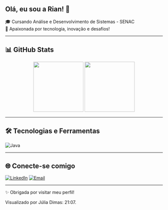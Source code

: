## Olá, eu sou a Rian! 👋

🎓 Cursando Análise e Desenvolvimento de Sistemas - SENAC </br>
🌟 Apaixonada por tecnologia, inovação e desafios!

---

## 📊 GitHub Stats

<div align="center">
 <img height="160em" src="https://github-readme-stats.vercel.app/api?username=dev-rianls&show_icons=true&theme=radical&count_private=true" />
 <img height="160em" src="https://github-readme-stats.vercel.app/api/top-langs/?username=dev-rianls&layout=compact&langs_count=6&theme=radical" />
</div>

---

## 🛠️ Tecnologias e Ferramentas

![Java](https://img.shields.io/badge/-Java-333?style=flat&logo=java)

---

## 🌐 Conecte-se comigo

[![LinkedIn](https://img.shields.io/badge/-LinkedIn-0A66C2?style=flat&logo=linkedin&logoColor=white)](https://linkedin.com/in/juliadimas)
[![Email](https://img.shields.io/badge/-Email-EA4335?style=flat&logo=gmail&logoColor=white)](mailto:dev.julia@icloud.com)

---

✨ Obrigada por visitar meu perfil!

Visualizado por Júlia Dimas: 21:07.
